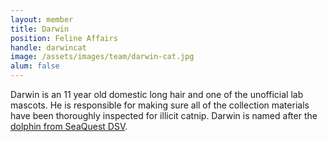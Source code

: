 ```yaml
---
layout: member
title: Darwin
position: Feline Affairs
handle: darwincat
image: /assets/images/team/darwin-cat.jpg
alum: false
---
```


Darwin is an 11 year old domestic long hair and one of the unofficial lab mascots. He is responsible for making sure all of the collection materials have been thoroughly inspected for illicit catnip. Darwin is named after the [dolphin from SeaQuest DSV](http://www.findmodelkit.com/sites/default/files/3603_0.jpg). 